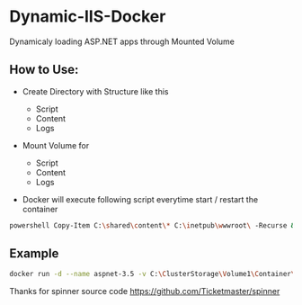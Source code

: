 # Dynamic-IIS-Docker
Dynamicaly loading ASP.NET apps through Mounted Volume

## How to Use:

- Create Directory with Structure like this

   - Script
   - Content
   - Logs

- Mount Volume for

   - Script
   - Content
   - Logs

- Docker will execute following script everytime start / restart the container 

```sh
powershell Copy-Item C:\shared\content\* C:\inetpub\wwwroot\ -Recurse & powershell Copy-Item c:\shared\script\script.ps1 c:\script.ps1 & powershell c:\script.ps1 & spinner service w3svc -d
```

## Example

```sh
docker run -d --name aspnet-3.5 -v C:\ClusterStorage\Volume1\Container\content\:c:\shared\content -v c:\ClusterStorage\Volume1\Container\LogFiles\:c:\inetpub\logs\ -v C:\ClusterStorage\Volume1\Container\script\:c:\shared\script -p 84:80 aspnet-3.5
```

Thanks for spinner source code <url>https://github.com/Ticketmaster/spinner</url>
